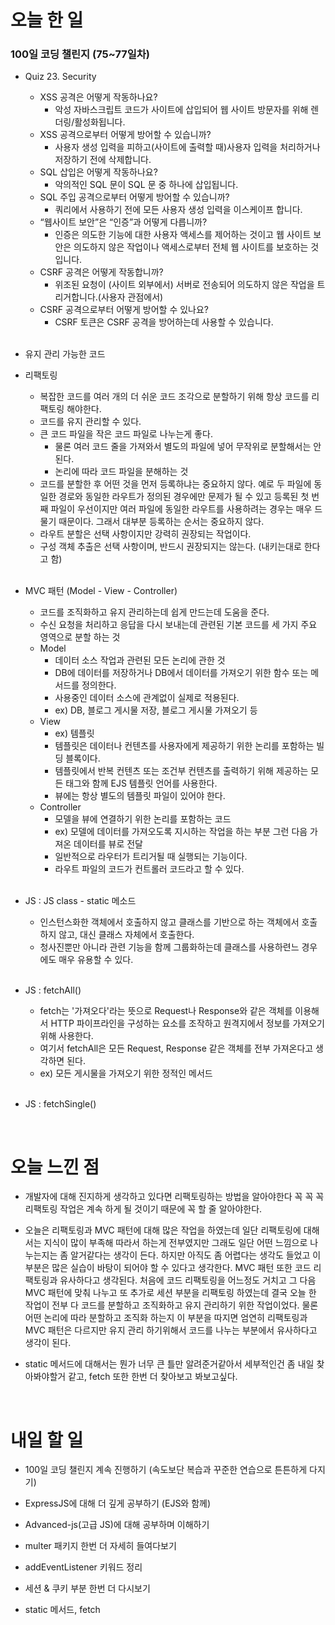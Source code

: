 # 오늘 한 일

### 100일 코딩 챌린지 (75~77일차)

- Quiz 23. Security

  - XSS 공격은 어떻게 작동하나요?
    - 악성 자바스크립트 코드가 사이트에 삽입되어 웹 사이트 방문자를 위해 렌더링/활성화됩니다.
  - XSS 공격으로부터 어떻게 방어할 수 있습니까?
    - 사용자 생성 입력을 피하고(사이트에 출력할 때)사용자 입력을 처리하거나 저장하기 전에 삭제합니다.
  - SQL 삽입은 어떻게 작동하나요?
    - 악의적인 SQL 문이 SQL 문 중 하나에 삽입됩니다.
  - SQL 주입 공격으로부터 어떻게 방어할 수 있습니까?
    - 쿼리에서 사용하기 전에 모든 사용자 생성 입력을 이스케이프 합니다.
  - “웹사이트 보안”은 “인증”과 어떻게 다릅니까?
    - 인증은 의도한 기능에 대한 사용자 액세스를 제어하는 것이고 웹 사이트 보안은 의도하지 않은 작업이나 액세스로부터 전체 웹 사이트를 보호하는 것입니다.
  - CSRF 공격은 어떻게 작동합니까?
    - 위조된 요청이 (사이트 외부에서) 서버로 전송되어 의도하지 않은 작업을 트리거합니다.(사용자 관점에서)
  - CSRF 공격으로부터 어떻게 방어할 수 있나요?
    - CSRF 토큰은 CSRF 공격을 방어하는데 사용할 수 있습니다.

  <br />

- 유지 관리 가능한 코드

- 리팩토링

  - 복잡한 코드를 여러 개의 더 쉬운 코드 조각으로 분할하기 위해 항상 코드를 리팩토링 해야한다.
  - 코드를 유지 관리할 수 있다.
  - 큰 코드 파일을 작은 코드 파일로 나누는게 좋다.
    - 물론 여러 코드 줄을 가져와서 별도의 파일에 넣어 무작위로 분할해서는 안된다.
    - 논리에 따라 코드 파일을 분해하는 것
  - 코드를 분할한 후 어떤 것을 먼저 등록하냐는 중요하지 않다. 예로 두 파일에 동일한 경로와 동일한 라우트가 정의된 경우에만 문제가 될 수 있고 등록된 첫 번째 파일이 우선이지만 여러 파일에 동일한 라우트를 사용하려는 경우는 매우 드물기 때문이다. 그래서 대부분 등록하는 순서는 중요하지 않다.
  - 라우트 분할은 선택 사항이지만 강력히 권장되는 작업이다.
  - 구성 객체 추출은 선택 사항이며, 반드시 권장되지는 않는다. (내키는대로 한다고 함)

  <br />

- MVC 패턴 (Model - View - Controller)

  - 코드를 조직화하고 유지 관리하는데 쉽게 만드는데 도움을 준다.
  - 수신 요청을 처리하고 응답을 다시 보내는데 관련된 기본 코드를 세 가지 주요 영역으로 분할 하는 것
  - Model
    - 데이터 소스 작업과 관련된 모든 논리에 관한 것
    - DB에 데이터를 저장하거나 DB에서 데이터를 가져오기 위한 함수 또는 메서드를 정의한다.
    - 사용중인 데이터 소스에 관계없이 실제로 적용된다.
    - ex) DB, 블로그 게시물 저장, 블로그 게시물 가져오기 등
  - View
    - ex) 템플릿
    - 템플릿은 데이터나 컨텐츠를 사용자에게 제공하기 위한 논리를 포함하는 빌딩 블록이다.
    - 템플릿에서 반복 컨텐츠 또는 조건부 컨텐츠를 출력하기 위해 제공하는 모든 태그와 함께 EJS 템플릿 언어를 사용한다.
    - 뷰에는 항상 별도의 템플릿 파일이 있어야 한다.
  - Controller
    - 모델을 뷰에 연결하기 위한 논리를 포함하는 코드
    - ex) 모델에 데이터를 가져오도록 지시하는 작업을 하는 부분 그런 다음 가져온 데이터를 뷰로 전달
    - 일반적으로 라우터가 트리거될 때 실행되는 기능이다.
    - 라우트 파일의 코드가 컨트롤러 코드라고 할 수 있다.

  <br />

- JS : JS class - static 메소드

  - 인스턴스화한 객체에서 호출하지 않고 클래스를 기반으로 하는 객체에서 호출하지 않고, 대신 클래스 자체에서 호출한다.
  - 청사진뿐만 아니라 관련 기능을 함께 그룹화하는데 클래스를 사용하련느 경우에도 매우 유용할 수 있다.

  <br />

- JS : fetchAll()

  - fetch는 '가져오다'라는 뜻으로 Request나 Response와 같은 객체를 이용해서 HTTP 파이프라인을 구성하는 요소를 조작하고 원격지에서 정보를 가져오기 위해 사용한다.
  - 여기서 fetchAll은 모든 Request, Response 같은 객체를 전부 가져온다고 생각하면 된다.
  - ex) 모든 게시물을 가져오기 위한 정적인 메서드

  <br />

- JS : fetchSingle()

<br />

# 오늘 느낀 점

- 개발자에 대해 진지하게 생각하고 있다면 리팩토링하는 방법을 알아야한다 꼭 꼭 꼭 리팩토링 작업은 계속 하게 될 것이기 때문에 꼭 할 줄 알아야한다.

- 오늘은 리팩토링과 MVC 패턴에 대해 많은 작업을 하였는데 일단 리팩토링에 대해서는 지식이 많이 부족해 따라서 하는게 전부였지만 그래도 일단 어떤 느낌으로 나누는지는 좀 알거같다는 생각이 든다. 하지만 아직도 좀 어렵다는 생각도 들었고 이 부분은 많은 실습이 바탕이 되어야 할 수 있다고 생각한다. MVC 패턴 또한 코드 리팩토링과 유사하다고 생각된다. 처음에 코드 리팩토링을 어느정도 거치고 그 다음 MVC 패턴에 맞춰 나누고 또 추가로 세션 부분을 리팩토링 하였는데 결국 오늘 한 작업이 전부 다 코드를 분할하고 조직화하고 유지 관리하기 위한 작업이었다. 물론 어떤 논리에 따라 분할하고 조직화 하는지 이 부분을 따지면 엄연히 리팩토링과 MVC 패턴은 다르지만 유지 관리 하기위해서 코드를 나누는 부분에서 유사하다고 생각이 된다.

- static 메서드에 대해서는 뭔가 너무 큰 틀만 알려준거같아서 세부적인건 좀 내일 찾아봐야할거 같고, fetch 또한 한번 더 찾아보고 봐보고싶다.

<br />

# 내일 할 일

- 100일 코딩 챌린지 계속 진행하기 (속도보단 복습과 꾸준한 연습으로 튼튼하게 다지기)

- ExpressJS에 대해 더 깊게 공부하기 (EJS와 함께)

- Advanced-js(고급 JS)에 대해 공부하며 이해하기

- multer 패키지 한번 더 자세히 들여다보기

- addEventListener 키워드 정리

- 세션 & 쿠키 부분 한번 더 다시보기

- static 메서드, fetch
